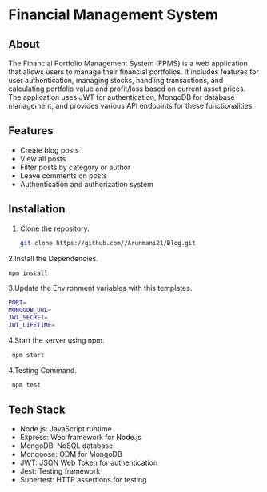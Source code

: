 # Financial Management System

## About

The Financial Portfolio Management System (FPMS) is a web application that allows users to manage their financial portfolios. It includes features for user authentication, managing stocks, handling transactions, and calculating portfolio value and profit/loss based on current asset prices. The application uses JWT for authentication, MongoDB for database management, and provides various API endpoints for these functionalities.

## Features

- Create blog posts
- View all posts
- Filter posts by category or author
- Leave comments on posts
- Authentication and authorization system

## Installation

1. Clone the repository.
   ```bash
   git clone https://github.com//Arunmani21/Blog.git
   ```

2.Install the Dependencies.

```bash
npm install
```

3.Update the Environment variables with this templates.

```bash
PORT=
MONGODB_URL=
JWT_SECRET=
JWT_LIFETIME=
```

4.Start the server using npm.

```bash
 npm start
```

4.Testing Command.

```bash
 npm test
```

## Tech Stack

- Node.js: JavaScript runtime
- Express: Web framework for Node.js
- MongoDB: NoSQL database
- Mongoose: ODM for MongoDB
- JWT: JSON Web Token for authentication
- Jest: Testing framework
- Supertest: HTTP assertions for testing
